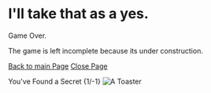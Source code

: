 <!-- Dude, This morning, I've woke up with my arm all floppy like, what. It was like that for 30 seconds then it was fine. -->

# I'll take that as a yes.
Game Over. 

The game is left incomplete because its under construction.

[Back to main Page](https://github.com/zeropointbruh)
[Close Page](https://google.com)

You've Found a Secret {1/-1}
![A Toaster](../../src/8kimage.png)

<!-- What, its over already? -->